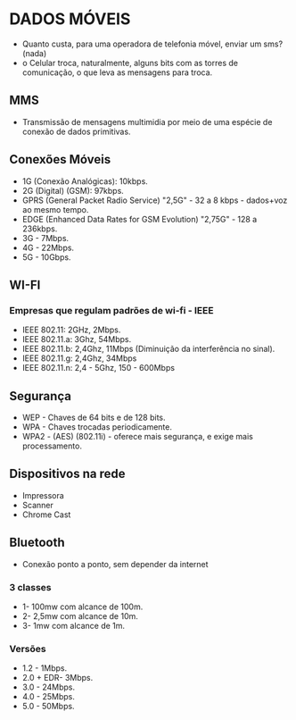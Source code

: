 # DADOS MÓVEIS
 - Quanto custa, para uma operadora de telefonia móvel, enviar um sms? (nada)
 - o Celular troca, naturalmente, alguns bits com as torres de comunicação, o que leva as mensagens para troca.

## MMS
 - Transmissão de mensagens multimidia por meio de uma espécie de conexão de dados primitivas.

## Conexões Móveis
 - 1G (Conexão Analógicas): 10kbps.
 - 2G (Digital) (GSM): 97kbps.
 - GPRS (General Packet Radio Service) "2,5G" - 32 a 8 kbps - dados+voz ao mesmo tempo.
 - EDGE (Enhanced Data Rates for GSM Evolution) "2,75G" - 128 a 236kbps.
 - 3G - 7Mbps.
 - 4G - 22Mbps.
 - 5G - 10Gbps.

## WI-FI

### Empresas que regulam padrões de wi-fi - IEEE

 - IEEE 802.11: 2GHz, 2Mbps.
 - IEEE 802.11.a: 3Ghz, 54Mbps.
 - IEEE 802.11.b: 2,4Ghz, 11Mbps (Diminuição da interferência no sinal).
 - IEEE 802.11.g: 2,4Ghz, 34Mbps
 - IEEE 802.11.n: 2,4 - 5Ghz, 150 - 600Mbps

## Segurança
 - WEP -  Chaves de 64 bits e de 128 bits.
 - WPA  - Chaves trocadas periodicamente.
 - WPA2 - (AES) (802.11i) - oferece mais segurança, e exige mais processamento.  

## Dispositivos na rede
 - Impressora
 - Scanner
 - Chrome Cast

## Bluetooth 
 - Conexão ponto a ponto, sem depender da internet
### 3 classes
 - 1- 100mw com alcance de 100m.
 - 2- 2,5mw com alcance de 10m.
 - 3- 1mw com alcance de 1m.

### Versões
 - 1.2 - 1Mbps.
 - 2.0 + EDR- 3Mbps.
 - 3.0 - 24Mbps.
 - 4.0 - 25Mbps.
 - 5.0 - 50Mbps.